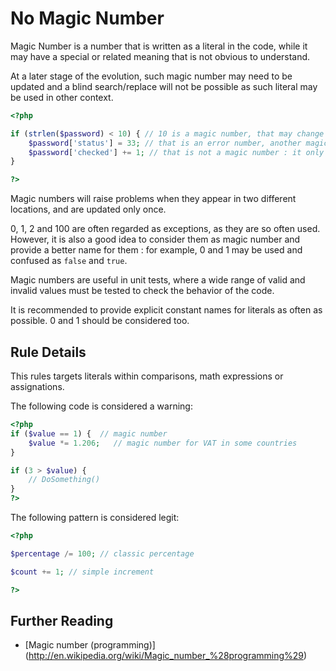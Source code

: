 <!-- Good Practices -->
# No Magic Number

Magic Number is a number that is written as a literal in the code, while it may have a special or related meaning that is not obvious to understand. 

At a later stage of the evolution, such magic number may need to be updated and a blind search/replace will not be possible as such literal may be used in other context.

```php
<?php

if (strlen($password) < 10) { // 10 is a magic number, that may change at any time. 
	$password['status'] = 33; // that is an error number, another magic number
	$password['checked'] += 1; // that is not a magic number : it only counts password's checks
}

?>
```

Magic numbers will raise problems when they appear in two different locations, and are updated only once. 

0, 1, 2 and 100 are often regarded as exceptions, as they are so often used. However, it is also a good idea to consider them as magic number and provide a better name for them : for example, 0 and 1 may be used and confused as `false` and `true`.

Magic numbers are useful in unit tests, where a wide range of valid and invalid values must be tested to check the behavior of the code.

It is recommended to provide explicit constant names for literals as often as possible. 0 and 1 should be considered too.

## Rule Details

This rules targets literals within comparisons, math expressions or assignations.

The following code is considered a warning:

```php
<?php
if ($value == 1) {  // magic number
	$value *= 1.206;   // magic number for VAT in some countries
}

if (3 > $value) { 
	// DoSomething()
}
?>
```

The following pattern is considered legit:

```php
<?php

$percentage /= 100; // classic percentage

$count += 1; // simple increment

?>
```

<!--
## When Not To Use It

-->

## Further Reading 

* [Magic number (programming)] (http://en.wikipedia.org/wiki/Magic_number_%28programming%29)
